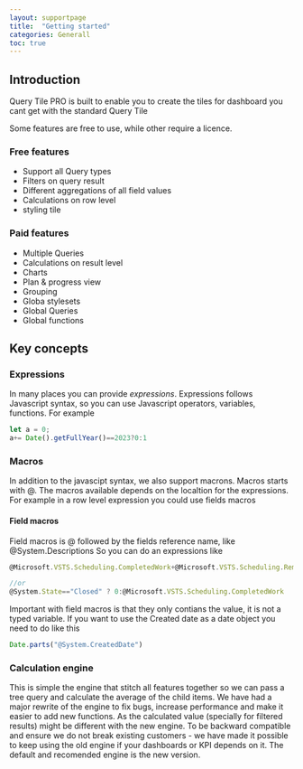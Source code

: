 ```yaml
---
layout: supportpage
title:  "Getting started"
categories: Generall
toc: true
---
```


## Introduction 
Query Tile PRO is built to enable you to create the tiles for dashboard you cant get with the standard Query Tile

Some features are free to use, while other require a licence. 
### Free features
+ Support all Query types
+ Filters on query result 
+ Different aggregations of all field values 
+ Calculations on row level
+ styling tile 

### Paid features 
+ Multiple Queries 
+ Calculations on result level
+ Charts 
+ Plan & progress view 
+ Grouping
+ Globa stylesets 
+ Global Queries 
+ Global functions 

## Key concepts 

### Expressions 
In many places you can provide *expressions*. Expressions follows Javascript syntax, so you can use Javascript operators, variables, functions. 
For example 

``` javascript
let a = 0;
a+= Date().getFullYear()==2023?0:1

```

### Macros 
In addition to the javascipt syntax, we also support macrons. Macros starts with @. 
The macros available depends on the localtion for the expressions.
For example in a row level expression you could use fields macros 
#### Field macros 
Field macros is @ followed by the fields reference name, like @System.Descriptions 
So you can do an expressions like 

``` javascript
@Microsoft.VSTS.Scheduling.CompletedWork+@Microsoft.VSTS.Scheduling.RemainingWork

//or 
@System.State=="Closed" ? 0:@Microsoft.VSTS.Scheduling.CompletedWork

```
Important with field macros is that they only contians the value, it is not a typed variable. 
If you want to use the Created date as a date object you need to do like this 

``` javascript
Date.parts("@System.CreatedDate")
```


### Calculation engine 
This is simple the engine that stitch all features together so we can pass a tree query and calculate the average of the child items. 
We have had a major rewrite of the engine to fix bugs, increase performance and make it easier to add new functions. 
As the calculated value (specially for filtered results) might be different with the new engine. To be backward compatible and ensure we do not break existing customers - we have made it possible to keep using the old engine if your dashboards or KPI depends on it. The default and recomended engine is the new version. 







